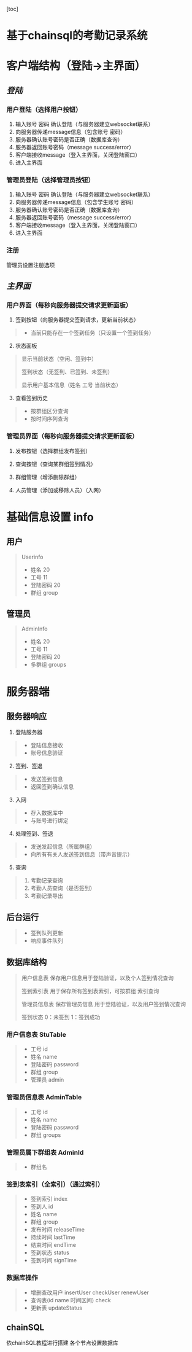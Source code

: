 [toc]

# 基于chainsql的考勤记录系统


# 客户端结构（登陆->主界面）

## *登陆*

### 用户登陆（选择用户按钮）

1. 输入账号 密码 确认登陆（与服务器建立websocket联系）
2. 向服务器传递message信息（包含账号 密码）
3. 服务器确认账号密码是否正确（数据库查询）
4. 服务器返回账号密码（message success/error）
5. 客户端接收message（登入主界面，关闭登陆窗口）
6. 进入主界面

### 管理员登陆（选择管理员按钮）

1. 输入账号 密码 确认登陆（与服务器建立websocket联系）
2. 向服务器传递message信息（包含学生账号 密码）
3. 服务器确认账号密码是否正确（数据库查询）
4. 服务器返回账号密码（message success/error）
5. 客户端接收message（登入主界面，关闭登陆窗口）
6. 进入主界面

### 注册

管理员设置注册选项

## *主界面*

### 用户界面（每秒向服务器提交请求更新面板）

1. 签到按钮（向服务器提交签到请求，更新当前状态）
> - 当前只能存在一个签到任务（只设置一个签到任务）
>
2. 状态面板
> 显示当前状态（空闲、签到中）
>
> 签到状态（无签到、已签到、未签到）
>
> 显示用户基本信息（姓名 工号 当前状态）

3. 查看签到历史

> - 按群组区分查询
> - 按时间序列查询

### 管理员界面（每秒向服务器提交请求更新面板）

1. 发布按钮（选择群组发布签到）

2. 查询按钮（查询某群组签到情况）

3. 群组管理（增添删除群组）

4. 人员管理（添加或移除人员）（入网）



# 基础信息设置 info

## 用户

> Userinfo
> - 姓名 20
> - 工号 11
> - 登陆密码 20
> - 群组 group 

## 管理员

> AdminInfo
> - 姓名 20
> - 工号 11
> - 登陆密码 20
> - 多群组 groups

# 服务器端

## 服务器响应

1.  登陆服务器

> - 登陆信息接收
> - 账号信息验证

2.  签到、签退
> - 发送签到信息
> - 返回签到确认信息

3. 入网
> - 存入数据库中
> - 与账号进行绑定

4. 处理签到、签退
> - 发送发起信息（所属群组）
> - 向所有有关人发送签到信息（带声音提示）
>
5. 查询
> 1. 考勤记录查询
> 2. 考勤人员查询（是否签到）
> 3. 考勤记录导出

## 后台运行
> - 签到队列更新
> - 响应事件队列
>

## 数据库结构

> 用户信息表 保存用户信息用于登陆验证，以及个人签到情况查询
>
> 签到索引表 用于保存所有签到表索引，可按群组 索引查询
>
> 管理员信息表 保存管理员信息 用于登陆验证，以及用户签到情况查询
> 
> 签到状态 0：未签到 1：签到成功

### 用户信息表 StuTable 

> - 工号 id
> - 姓名 name
> - 登陆密码 password
> - 群组 group 
> - 管理员 admin

### 管理员信息表 AdminTable

> - 工号 id
> - 姓名 name
> - 登陆密码 password
> - 群组 groups

### 管理员属下群组表  AdminId
> - 群组名

### 签到表索引（全索引）（通过索引）

> - 签到索引 index
> - 签到人 id
> - 姓名 name
> - 群组 group
> - 发布时间 releaseTime
> - 持续时间 lastTime
> - 结束时间 endTime
> - 签到状态 status
> - 签到时间 signTime

### 数据库操作

> - 增删查改用户 insertUser checkUser renewUser 
> - 查询表(id name 时间区间) check
> - 更新表 updateStatus
> 

## chainSQL

依chainSQL教程进行搭建 各个节点设置数据库





